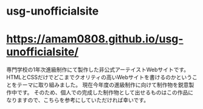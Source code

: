 # usg-unofficialsite
# https://amam0808.github.io/usg-unofficialsite/
専門学校の1年次進級制作にて製作した非公式アーテイストWebサイトです。
HTMLとCSSだけでどこまでクオリティの高いWebサイトを書けるのかということをテーマに取り組みました。
現在今年度の進級制作に向けて制作物を鋭意製作中です。
そのため、個人での完成した制作物として出せるものはこの作品になりますので、こちらを参考にしていただければ幸いです。
